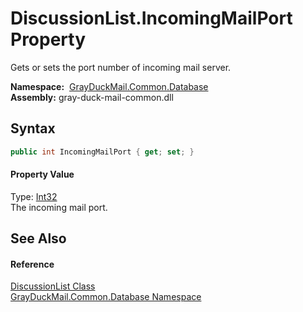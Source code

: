 DiscussionList.IncomingMailPort Property
========================================
Gets or sets the port number of incoming mail server.

  **Namespace:**  [GrayDuckMail.Common.Database][1]  
  **Assembly:** gray-duck-mail-common.dll

Syntax
------

```csharp
public int IncomingMailPort { get; set; }
```

#### Property Value
Type: [Int32][2]  
 The incoming mail port. 

See Also
--------

#### Reference
[DiscussionList Class][3]  
[GrayDuckMail.Common.Database Namespace][1]  

[1]: ../README.md
[2]: https://docs.microsoft.com/dotnet/api/system.int32
[3]: README.md